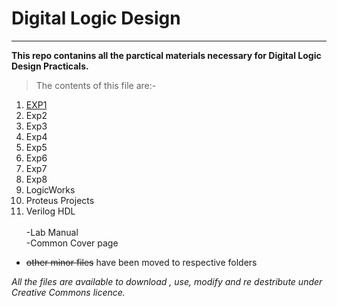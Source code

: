 # Digital Logic Design
---
**This repo contanins all the parctical materials necessary for Digital Logic Design Practicals.**
>The contents of this file are:-

1. <a href="https://github.com/bimal-parajuli/dld/tree/main/EXP1">EXP1</a>
2. Exp2
2. Exp3
3. Exp4
4. Exp5
5. Exp6
6. Exp7
7. Exp8
8. LogicWorks
9. Proteus Projects
10. Verilog HDL\
&nbsp;\
-Lab Manual\
-Common Cover page 
- ~~other minor files~~ have been moved to respective folders

*All the files are available to download , use, modify and re destribute under Creative Commons licence.*
